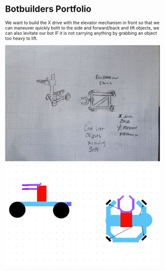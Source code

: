 # Botbuilders Portfolio

We want to build the X drive with the elevator mechanism in front so that we can maneuver quickly both to the side and forward/back and lift objects, we can also levitate our bot IF it is not carrying anything by grabbing an object too heavy to lift.

![Phase01](https://github.com/B-Taker/PBT/blob/main/images/Plan01.jpeg?raw=true)
![Phase02](https://github.com/B-Taker/PBT/blob/main/images/Drawing.png?raw=true)


